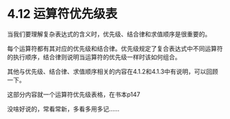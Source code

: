 # 4.12 运算符优先级表

当我们要理解复杂表达式的含义时，优先级、结合律和求值顺序是很重要的。

每个运算符都有其对应的优先级和结合律。优先级规定了复合表达式中不同运算符的执行顺序，结合律则说明当运算符的优先级一样时该如何组合。

其他与优先级、结合律、求值顺序相关的内容在4.1.2和4.1.3中有说明，可以回顾一下。



这部分内容就一个运算符优先级表格，在书本p147

没啥好说的，常看常新，多看多用多记……